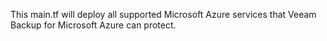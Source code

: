 This main.tf will deploy all supported Microsoft Azure services that Veeam Backup for Microsoft Azure can protect.
